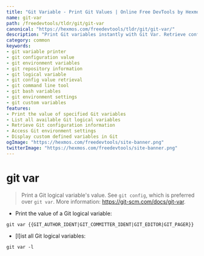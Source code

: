 ```yaml
---
title: "Git Variable - Print Git Values | Online Free DevTools by Hexmos"
name: git-var
path: /freedevtools/tldr/git/git-var
canonical: "https://hexmos.com/freedevtools/tldr/git/git-var/"
description: "Print Git variables instantly with Git Var. Retrieve configuration values and list available variables easily. Free online tool, no registration required."
category: common
keywords:
- git variable printer
- git configuration value
- git environment variables
- git repository information
- git logical variable
- git config value retrieval
- git command line tool
- git bash variables
- git environment settings
- git custom variables
features:
- Print the value of specified Git variables
- List all available Git logical variables
- Retrieve Git configuration information
- Access Git environment settings
- Display custom defined variables in Git
ogImage: "https://hexmos.com/freedevtools/site-banner.png"
twitterImage: "https://hexmos.com/freedevtools/site-banner.png"
---
```


# git var

> Print a Git logical variable's value.
> See `git config`, which is preferred over `git var`.
> More information: <https://git-scm.com/docs/git-var>.

- Print the value of a Git logical variable:

`git var {{GIT_AUTHOR_IDENT|GIT_COMMITTER_IDENT|GIT_EDITOR|GIT_PAGER}}`

- [l]ist all Git logical variables:

`git var -l`
